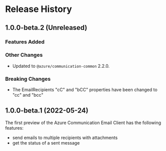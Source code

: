 # Release History

## 1.0.0-beta.2 (Unreleased)

### Features Added

### Other Changes

- Updated to `@azure/communication-common` 2.2.0.

### Breaking Changes

- The EmailRecipients "cC" and "bCC" properties have been changed to "cc" and "bcc"

## 1.0.0-beta.1 (2022-05-24)

The first preview of the Azure Communication Email Client has the following features:

- send emails to multiple recipients with attachments
- get the status of a sent message
